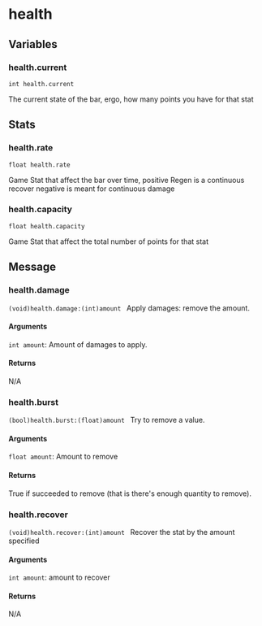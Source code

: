 # health
## Variables
### health.current
`int health.current`

The current state of the bar, ergo, how many points you have for that stat
## Stats
### health.rate
`float health.rate`

Game Stat that affect the bar over time, 
            positive Regen is a continuous recover
            negative is meant for continuous damage
### health.capacity
`float health.capacity`

Game Stat that affect the total number of points for that stat
## Message
### health.damage
`(void)health.damage:(int)amount `
Apply damages: remove the amount.
#### Arguments
`int amount`: Amount of damages to apply.

#### Returns
N/A
### health.burst
`(bool)health.burst:(float)amount `
Try to remove a value.
#### Arguments
`float amount`: Amount to remove

#### Returns
True if succeeded to remove (that is there's enough quantity to remove).
### health.recover
`(void)health.recover:(int)amount `
Recover the stat by the amount specified
#### Arguments
`int amount`: amount to recover

#### Returns
N/A

